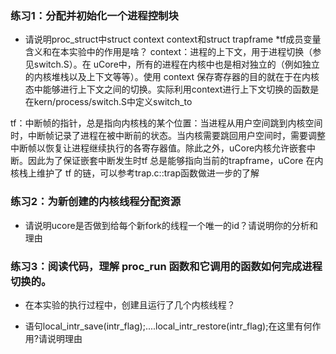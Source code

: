 ### 练习1：分配并初始化一个进程控制块
* 请说明proc_struct中struct context context和struct trapframe *tf成员变量含义和在本实验中的作用是啥？
context：进程的上下文，用于进程切换（参见switch.S）。在 uCore中，所有的进程在内核中也是相对独立的（例如独立的内核堆栈以及上下文等等）。使用 context 保存寄存器的目的就在于在内核态中能够进行上下文之间的切换。实际利用context进行上下文切换的函数是在kern/process/switch.S中定义switch_to

tf：中断帧的指针，总是指向内核栈的某个位置：当进程从用户空间跳到内核空间时，中断帧记录了进程在被中断前的状态。当内核需要跳回用户空间时，需要调整中断帧以恢复让进程继续执行的各寄存器值。除此之外，uCore内核允许嵌套中断。因此为了保证嵌套中断发生时tf 总是能够指向当前的trapframe，uCore 在内核栈上维护了 tf 的链，可以参考trap.c::trap函数做进一步的了解

### 练习2：为新创建的内核线程分配资源
* 请说明ucore是否做到给每个新fork的线程一个唯一的id？请说明你的分析和理由

### 练习3：阅读代码，理解 proc_run 函数和它调用的函数如何完成进程切换的。
* 在本实验的执行过程中，创建且运行了几个内核线程？

* 语句local_intr_save(intr_flag);....local_intr_restore(intr_flag);在这里有何作用?请说明理由

